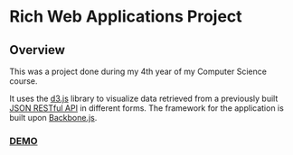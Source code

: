 # Rich Web Applications Project

		
## Overview
This was a project done during my 4th year of my Computer Science course.

It uses the [d3.js](https://d3js.org/) library to visualize data retrieved from a previously built [JSON RESTful API](https://github.com/antohayden/Enterprise-applications) in different forms. 
The framework for the application is built upon [Backbone.js](http://backbonejs.org/).  

### [DEMO](http://www.antohayden.com/richweb/)

